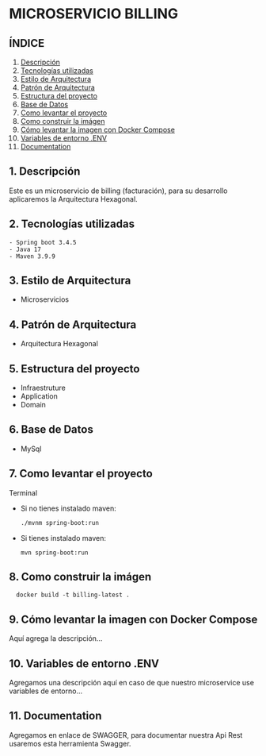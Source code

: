 # MICROSERVICIO BILLING

## ÍNDICE
1. [Descripción](#1-descripción)
2. [Tecnologías utilizadas](#2-tecnologías-utilizadas)
3. [Estilo de Arquitectura](#3-estilo-de-arquitectura)
4. [Patrón de Arquitectura](#4-patrón-de-arquitectura)
5. [Estructura del proyecto](#5-estructura-del-proyecto)
6. [Base de Datos](#6-base-de-datos)
7. [Como levantar el proyecto](#7-como-levantar-el-proyecto)
8. [Como construir la imágen](#8-como-construir-la-imágen)
9. [Cómo levantar la imagen con Docker Compose](#9-cómo-levantar-la-imagen-con-docker-compose)
10. [Variables de entorno .ENV](#10-variables-de-entorno-env)
11. [Documentation](#11-documentation)

## 1. Descripción

Este es un microservicio de billing (facturación), para su desarrollo aplicaremos la Arquitectura Hexagonal.

## 2. Tecnologías utilizadas
    - Spring boot 3.4.5
    - Java 17
    - Maven 3.9.9

## 3. Estilo de Arquitectura

- Microservicios

## 4. Patrón de Arquitectura

- Arquitectura Hexagonal

## 5. Estructura del proyecto
 
- Infraestruture
- Application
- Domain

## 6. Base de Datos

- MySql

## 7. Como levantar el proyecto

Terminal

- Si no tienes instalado maven:
    ```sh
    ./mvnm spring-boot:run
    ```
- Si tienes instalado maven:
    ```shell
    mvn spring-boot:run
    ```

## 8. Como construir la imágen

```shell    
  docker build -t billing-latest .
```

## 9. Cómo levantar la imagen con Docker Compose

 Aquí agrega la descripción...

## 10. Variables de entorno .ENV

 Agregamos una descripción aquí en caso de que nuestro microservice use variables de entorno...

## 11. Documentation

 Agregamos en enlace de SWAGGER, para documentar nuestra Api Rest usaremos esta herramienta Swagger.
    
     